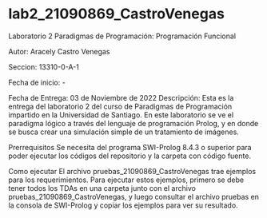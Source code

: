# lab2_21090869_CastroVenegas

Laboratorio 2 Paradigmas de Programación: Programación Funcional

Autor: Aracely Castro Venegas

Seccion: 13310-0-A-1

Fecha de inicio: - 

Fecha de Entrega: 03 de Noviembre de 2022
Descripción:
Esta es la entrega del laboratorio 2 del curso de Paradigmas de Programación 
impartido en la Universidad de Santiago. En este laboratorio se ve el paradigma
lógico a través del lenguaje de programación Prolog, y en donde 
se busca crear una simulación simple de un tratamiento de imágenes.

Prerrequisitos
Se necesita del programa SWI-Prolog 8.4.3 o superior para poder ejecutar los códigos 
del repositorio y la carpeta con código fuente.

Como ejecutar
El archivo pruebas_21090869_CastroVenegas trae ejemplos para los requerimientos. Para ejecutar 
estos ejemplos, primero se debe tener todos los TDAs en una carpeta junto con el archivo 
pruebas_21090869_CastroVenegas, y luego consultar el archivo pruebas en la consola de SWI-Prolog y copiar los ejemplos para ver su resultado.